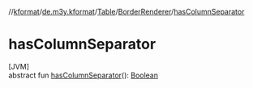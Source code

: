 //[kformat](../../../../index.md)/[de.m3y.kformat](../../index.md)/[Table](../index.md)/[BorderRenderer](index.md)/[hasColumnSeparator](has-column-separator.md)

# hasColumnSeparator

[JVM]\
abstract fun [hasColumnSeparator](has-column-separator.md)(): [Boolean](https://kotlinlang.org/api/latest/jvm/stdlib/kotlin/-boolean/index.html)
